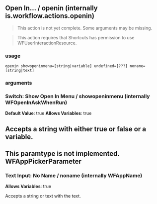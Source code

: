 
## Open In... / openin (internally is.workflow.actions.openin)

> This action is not yet complete. Some arguments may be missing.


> This action requires that Shortcuts has permission to use WFUserInteractionResource.

### usage
`openin showopeninmenu=[string|variable] undefined=[???] noname=[string|text]`

### arguments
### Switch: Show Open In Menu / showopeninmenu (internally WFOpenInAskWhenRun)
**Default Value**: true
**Allows Variables**: true


Accepts a string with either true or false
or a variable.
---
This paramtype is not implemented. WFAppPickerParameter
---
### Text Input: No Name / noname (internally WFAppName)
**Allows Variables**: true


Accepts a string 
or text
with the text.
